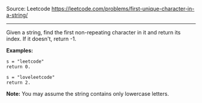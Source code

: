 Source: Leetcode
https://leetcode.com/problems/first-unique-character-in-a-string/

----

Given a string, find the first non-repeating character in it and return its index. If it doesn't, return -1.

**Examples:**

```
s = "leetcode"
return 0.

s = "loveleetcode"
return 2.
```

**Note:** You may assume the string contains only lowercase letters.
